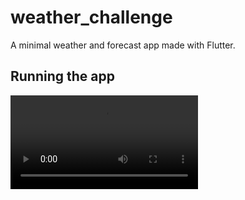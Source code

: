 # weather_challenge

A minimal weather and forecast app made with Flutter.

## Running the app
![app](weather_app.mp4)
